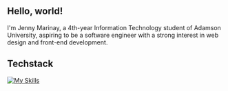 <h2>Hello, world!</h2>
<p>I'm Jenny Marinay, a 4th-year Information Technology student of Adamson University, aspiring to be a software engineer with a strong interest in web design and front-end development.</p>

<h2>Techstack</h2>

[![My Skills](https://skillicons.dev/icons?i=git,html,css,js,bootstrap,figma,xd,cs,php,laravel)](https://skillicons.dev)


